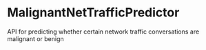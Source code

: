 # MalignantNetTrafficPredictor
API for predicting whether certain network traffic conversations are malignant or benign
